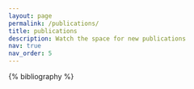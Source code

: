 ```yaml
---
layout: page
permalink: /publications/
title: publications
description: Watch the space for new publications
nav: true
nav_order: 5
---
```


<!-- _pages/publications.md -->
<div class="publications">

{% bibliography %}

</div>
